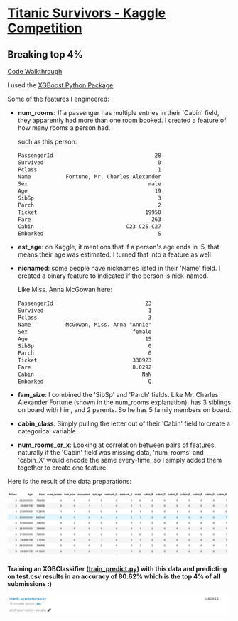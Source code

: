 # [Titanic Survivors - Kaggle Competition](https://www.kaggle.com/c/titanic)
## Breaking top 4%

[Code Walkthrough](Walkthrough.ipynb)

I used the [XGBoost Python Package](https://xgboost.readthedocs.io/en/latest/index.html)

Some of the features I engineered:

- __num_rooms:__ If a passenger has multiple entries in their 'Cabin' field, they apparently had more than one room booked. I created a feature of how many rooms a person had.

  such as this person:

  ```
  PassengerId                                28
  Survived                                    0
  Pclass                                      1
  Name           Fortune, Mr. Charles Alexander
  Sex                                      male
  Age                                        19
  SibSp                                       3
  Parch                                       2
  Ticket                                  19950
  Fare                                      263
  Cabin                             C23 C25 C27
  Embarked                                    S
  ```

- __est_age__: on Kaggle, it mentions that if a person's age ends in .5, that means their age was estimated. I turned that into a feature as well

- __nicnamed__: some people have nicknames listed in their 'Name' field. I created a binary feature to indicated if the person is nick-named.

  Like Miss. Anna McGowan here:
  ```
  PassengerId                             23
  Survived                                 1
  Pclass                                   3
  Name           McGowan, Miss. Anna "Annie"
  Sex                                 female
  Age                                     15
  SibSp                                    0
  Parch                                    0
  Ticket                              330923
  Fare                                8.0292
  Cabin                                  NaN
  Embarked                                 Q
  ```

- __fam_size__: I combined the 'SibSp' and 'Parch' fields. Like Mr. Charles Alexander Fortune (shown in the num_rooms explanation), has 3 siblings on board with him, and 2 parents. So he has 5 family members on board.

- __cabin_class__: Simply pulling the letter out of their 'Cabin' field to create a categorical variable.

- __num_rooms_or_x__: Looking at correlation between pairs of features, naturally if the 'Cabin' field was missing data, 'num_rooms' and 'cabin_X' would encode the same every-time, so I simply added them together to create one feature.


Here is the result of the data preparations:

![](img/prepped.png)

__Training an XGBClassifier ([train_predict.py](train_predict.py)) with this data and predicting on test.csv results in an accuracy of 80.62% which is the top 4% of all submissions :)__

![](img/kaggle_results.png)
